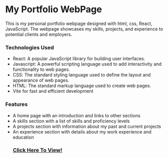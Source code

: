 <h1>My Portfolio WebPage</h1>

<p>This is my personal portfolio webpage designed with html, css, React, JavaScript. The webpage showcases my skills, projects, and experience to potential clients and employers.</p>
<h3>Technologies Used</h3>
<ul> 
<li>React: A popular JavaScript library for building user interfaces.</>
<li>Javascript: A powerful scripting language used to add interactivity and functionality to web pages.</li>
<li>CSS: The standard styling language used to define the layout and appearance of web pages.</li>
<li>HTML: The standard markup language used to create web pages.</li>
<li>Vite for fast and efficient development</li>
</ul>
<h3>Features</h3>
<ul>
<li>A home page with an introduction and links to other sections</li>
<li>A skills section with a list of skills and proficiency levels</li>
<li>A projects section with information about my past and current projects</li>
<li>An experience section with details about my work experience and education</li>

<h3><a href="https://note-app-6pks.vercel.app/">Click Here To View!</a></h3>
